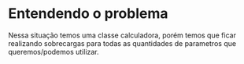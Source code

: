# Entendendo o problema



Nessa situação temos uma classe calculadora, porém temos que ficar realizando sobrecargas para todas as quantidades de parametros que queremos/podemos utilizar.

